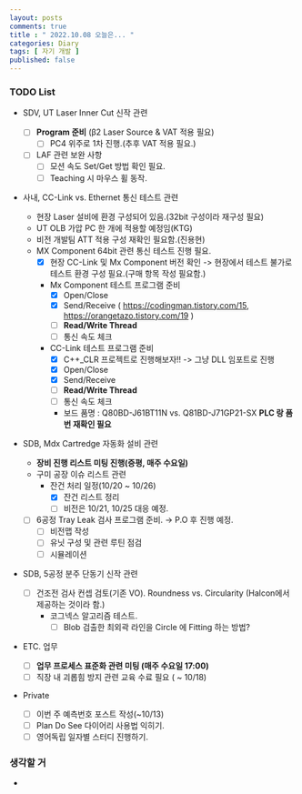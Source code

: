 ```yaml
---
layout: posts
comments: true
title : " 2022.10.08 오늘은... "
categories: Diary
tags: [ 자기 개발 ]
published: false
---
```


### TODO List
- SDV, UT Laser Inner Cut 신작 관련
   - [ ] **Program 준비** (β2 Laser Source & VAT 적용 필요)
      - [ ] PC4 위주로 1차 진행.(추후 VAT 적용 필요.)
   - [ ] LAF 관련 보완 사항
      - [ ] 모션 속도 Set/Get 방법 확인 필요.
      - [ ] Teaching 시 마우스 휠 동작.

- 사내, CC-Link vs. Ethernet 통신 테스트 관련
   - 현장 Laser 설비에 환경 구성되어 있음.(32bit 구성이라 재구성 필요)
   - UT OLB 가압 PC 한 개에 적용할 예정임(KTG)
   - 비전 개발팀 ATT 적용 구성 재확인 필요함.(진용현)
   - MX Component 64bit 관련 통신 테스트 진행 필요.
      - [x] 현장 CC-Link 및 Mx Component 버전 확인 -> 현장에서 테스트 불가로 테스트 환경 구성 필요.(구매 항목 작성 필요함.)
      - Mx Component 테스트 프로그램 준비
         - [x] Open/Close 
         - [x] Send/Receive ( https://codingman.tistory.com/15, https://orangetazo.tistory.com/19 )
         - [ ] **Read/Write Thread**
         - [ ] 통신 속도 체크
      - CC-Link 테스트 프로그램 준비
         - [x] C++_CLR 프로젝트로 진행해보자!! -> 그냥 DLL 임포트로 진행
         - [x] Open/Close
         - [x] Send/Receive
         - [ ] **Read/Write Thread**
         - [ ] 통신 속도 체크
         - 보드 품명 : Q80BD-J61BT11N vs. Q81BD-J71GP21-SX **PLC 랑 품번 재확인 필요**

- SDB, Mdx Cartredge 자동화 설비 관련
   - **장비 진행 리스트 미팅 진행(증평, 매주 수요일)**
   - 구미 공장 이슈 리스트 관련
      - 잔건 처리 일정(10/20 ~ 10/26)
         - [x] 잔건 리스트 정리
         - [ ] 비전은 10/21, 10/25 대응 예정.
   - [ ] 6공정 Tray Leak 검사 프로그램 준비. → P.O 후 진행 예정.
      - [ ] 비전맵 작성
      - [ ] 유닛 구성 및 관련 루틴 점검
      - [ ] 시뮬레이션

- SDB, 5공정 분주 단동기 신작 관련
   - [ ] 건조전 검사 컨셉 검토(기존 VO). Roundness vs. Circularity (Halcon에서 제공하는 것이라 함.)
      - 코그넥스 알고리즘 테스트. 
         - [ ] Blob 검출한 최외곽 라인을 Circle 에 Fitting 하는 방법?

- ETC. 업무
   - [ ] **업무 프로세스 표준화 관련 미팅 (매주 수요일 17:00)**
   - [ ] 직장 내 괴롭힘 방지 관련 교육 수료 필요 ( ~ 10/18) 

- Private
   - [ ] 이번 주 예측번호 포스트 작성(~10/13)
   - [ ] Plan Do See 다이어리 사용법 익히기.
   - [ ] 영어독립 일자별 스터디 진행하기.

### 생각할 거
- 
